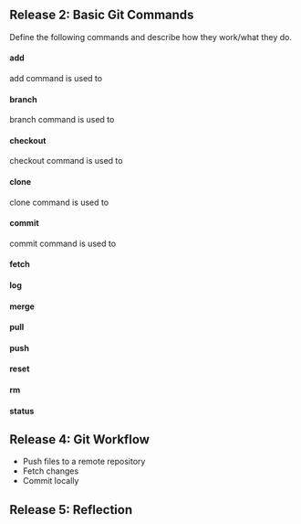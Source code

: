 ## Release 2: Basic Git Commands
Define the following commands and describe how they work/what they do.  


#### add
add command is used to 

#### branch
branch command is used to 

#### checkout
checkout command is used to

#### clone
clone command is used to 

#### commit
commit command is used to 

#### fetch
<!-- Your defnition here -->

#### log
<!-- Your defnition here -->

#### merge
<!-- Your defnition here -->

#### pull
<!-- Your defnition here -->

#### push
<!-- Your defnition here -->

#### reset
<!-- Your defnition here -->

#### rm
<!-- Your defnition here -->

#### status


## Release 4: Git Workflow

- Push files to a remote repository
- Fetch changes
- Commit locally

## Release 5: Reflection